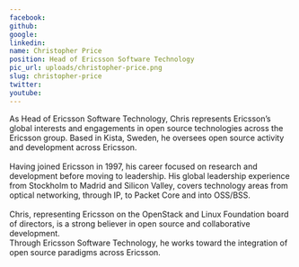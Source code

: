 ```yaml
---
facebook: 
github: 
google: 
linkedin: 
name: Christopher Price
position: Head of Ericsson Software Technology
pic_url: uploads/christopher-price.png
slug: christopher-price
twitter: 
youtube: 
---
```

<p>As Head of Ericsson Software Technology, Chris represents Ericsson&rsquo;s global interests and engagements in open source technologies across the Ericsson group. Based in Kista, Sweden, he oversees open source activity and development across Ericsson.<br />
<br />
Having joined Ericsson in 1997, his career focused on research and development before moving to leadership. His global leadership experience from Stockholm to Madrid and Silicon Valley, covers technology areas from optical networking, through IP, to Packet Core and into OSS/BSS.<br />
<br />
Chris, representing Ericsson on the OpenStack and Linux Foundation board of directors, is a strong believer in open source and collaborative development.<br />
Through Ericsson Software Technology, he works toward the integration of open source paradigms across Ericsson.</p>
